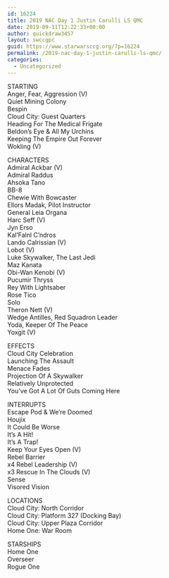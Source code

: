 ```yaml
---
id: 16224
title: 2019 NAC Day 1 Justin Carulli LS QMC
date: 2019-09-11T12:22:33+00:00
author: quickdraw3457
layout: swccgpc
guid: https://www.starwarsccg.org/?p=16224
permalink: /2019-nac-day-1-justin-carulli-ls-qmc/
categories:
  - Uncategorized
---
```

STARTING  
Anger, Fear, Aggression (V)  
Quiet Mining Colony  
Bespin  
Cloud City: Guest Quarters  
Heading For The Medical Frigate  
Beldon&#8217;s Eye & All My Urchins  
Keeping The Empire Out Forever  
Wokling (V)

CHARACTERS  
Admiral Ackbar (V)  
Admiral Raddus  
Ahsoka Tano  
BB-8  
Chewie With Bowcaster  
Ellors Madak, Pilot Instructor  
General Leia Organa  
Harc Seff (V)  
Jyn Erso  
Kal&#8217;Falnl C&#8217;ndros  
Lando Calrissian (V)  
Lobot (V)  
Luke Skywalker, The Last Jedi  
Maz Kanata  
Obi-Wan Kenobi (V)  
Pucumir Thryss  
Rey With Lightsaber  
Rose Tico  
Solo  
Theron Nett (V)  
Wedge Antilles, Red Squadron Leader  
Yoda, Keeper Of The Peace  
Yoxgit (V)

EFFECTS  
Cloud City Celebration  
Launching The Assault  
Menace Fades  
Projection Of A Skywalker  
Relatively Unprotected  
You&#8217;ve Got A Lot Of Guts Coming Here

INTERRUPTS  
Escape Pod & We&#8217;re Doomed  
Houjix  
It Could Be Worse  
It&#8217;s A Hit!  
It&#8217;s A Trap!  
Keep Your Eyes Open (V)  
Rebel Barrier  
x4 Rebel Leadership (V)  
x3 Rescue In The Clouds (V)  
Sense  
Visored Vision

LOCATIONS  
Cloud City: North Corridor  
Cloud City: Platform 327 (Docking Bay)  
Cloud City: Upper Plaza Corridor  
Home One: War Room

STARSHIPS  
Home One  
Overseer  
Rogue One